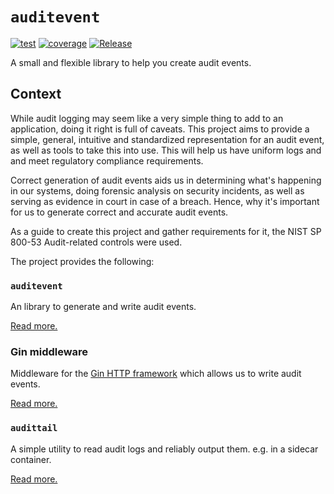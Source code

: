 # `auditevent`

[![test](https://github.com/metal-toolbox/auditevent/workflows/test/badge.svg)](https://github.com/metal-toolbox/auditevent/actions/workflows/test.yml)
[![coverage](https://codecov.io/gh/metal-toolbox/auditevent/branch/main/graph/badge.svg?token=GXV4UZ2JF6)](https://codecov.io/gh/metal-toolbox/auditevent)
[![Release](https://github.com/metal-toolbox/auditevent/workflows/Release/badge.svg)](https://github.com/metal-toolbox/auditevent/actions/workflows/release.yml)

A small and flexible library to help you create audit events.

## Context

While audit logging may seem like a very simple thing to add to an application, doing it right is
full of caveats. This project aims to provide a simple, general, intuitive and standardized
representation for an audit event, as well as tools to take this into use. This will help us
have uniform logs and and meet regulatory compliance requirements.

Correct generation of audit events aids us in determining what's happening in our systems,
doing forensic analysis on security incidents, as well as serving as evidence in court in
case of a breach. Hence, why it's important for us to generate correct and accurate
audit events.

As a guide to create this project and gather requirements for it, the NIST SP 800-53 Audit-related
controls were used.

The project provides the following:

### `auditevent`

An library to generate and write audit events.

[Read more.](docs/auditevent.md)

### Gin middleware

Middleware for the [Gin HTTP framework](https://gin-gonic.com/)
which allows us to write audit events.

[Read more.](docs/middleware.md)

### `audittail`

A simple utility to read audit logs and reliably output them.
e.g. in a sidecar container.

[Read more.](docs/audittail.md)